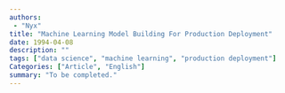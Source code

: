 ```yaml
---
authors:
 - "Nyx"
title: "Machine Learning Model Building For Production Deployment"
date: 1994-04-08
description: ""
tags: ["data science", "machine learning", "production deployment"]
Categories: ["Article", "English"]
summary: "To be completed."
---
```

